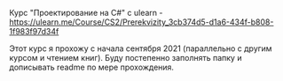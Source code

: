 Курс "Проектирование на C#" с ulearn - https://ulearn.me/Course/CS2/Prerekvizity_3cb374d5-d1a6-434f-b808-1f983f97d34f

Этот курс я прохожу с начала сентября 2021 (параллельно с другим курсом и чтением книг). Буду постепенно заполнять папку и дописывать readme по мере прохождения. 
